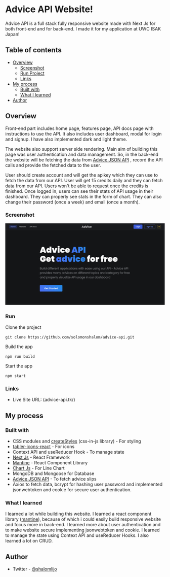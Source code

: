 # Advice API Website!

Advice API is a full stack fully responsive website made with Next Js for both front-end and  for back-end. I made it for my application at UWC ISAK Japan!

## Table of contents
- [Overview](#overview)
	 - [Screenshot](#screenshot)
	- [Run Project](#run)
	 - [Links](#links)
- [My process](#my-process)
  - [Built with](#built-with)
  - [What I learned](#what-i-learned)
- [Author](#author)

## Overview
Front-end part includes home page, features page, API docs page with instructions to use the API. It also includes user dashboard, modal for login and signup. I have also implemented dark and light theme.

The website also support server side rendering. Main aim of building this page was user authentication and data management. So, in the back-end the website will be fetching the data from [Advice JSON API](https://api.adviceslip.com/) , record the API calls and provide the fetched data to the user. 

User should create account and will get the apikey which they can use to fetch the data from our API. User will get 15 credits daily and they can fetch data from our API. Users won't be able to request once the credits is finished. Once logged in, users can see their stats of API usage in their dashboard. They can properly see stats in the form of chart. They can also change their password (once a week) and email  (once a month).

### Screenshot

![](./screenshot.png)

### Run
Clone the project

    git clone https://github.com/solomonshalom/advice-api.git
Build the app

    npm run build
Start the app

    npm start

### Links
- Live Site URL: (advice-api.tk/)

## My process

### Built with
- CSS modules and [createStyles](https://mantine.dev/theming/create-styles/) (css-in-js library) - For styling
- [tabler-icons-react](https://tabler-icons-react.vercel.app/) - For icons
- Context API and useReducer Hook - To manage state
- [Next Js](https://nextjs.org/) - React Framework
- [Mantine](https://mantine.dev/) - React Component Library
- [Chart Js](https://www.chartjs.org/) - For Line Chart
- MongoDB and Mongoose for Database
- [Advice JSON API](https://api.adviceslip.com/) - To fetch advice slips
- Axios to fetch data, bcrypt for hashing user password and implemented jsonwebtoken and cookie for secure user authentication.

### What I learned

I learned a lot while building this website. I learned a react component library ([mantine](https://mantine.dev/)), because of which i could easily build responsive website and focus more in back-end. I learned more about user authentication and to make website secure implementing jsonwebtoken and cookie. I learned to manage the state using Context API and useReducer Hooks. I also learned a lot on CRUD.

## Author

- Twitter - [@shalomlijo](https://www.twitter.com/shalomlijo)
